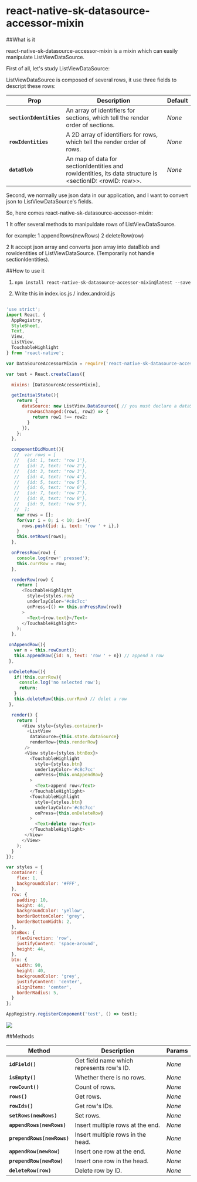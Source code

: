 # react-native-sk-datasource-accessor-mixin

##What is it

react-native-sk-datasource-accessor-mixin is a mixin which can easily manipulate ListViewDataSource.

First of all, let's study ListViewDataSource:

ListViewDataSource is composed of several rows, it use three fields to descript these rows:

| Prop | Description | Default |
|---|---|---|
|**`sectionIdentities`**|An array of identifiers for sections, which tell the render order of sections. |*None*|
|**`rowIdentities`**|A 2D array of identifiers for rows, which tell the render order of rows. |*None*|
|**`dataBlob`**|An map of data for sectionIdentities and rowIdentities, its data structure is <sectionID: <rowID: row>>. |*None*|

Second, we normally use json data in our application, and I want to convert json to ListViewDataSource's fields.

So, here comes react-native-sk-datasource-accessor-mixin:

1 It offer several methods to manipuldate rows of ListViewDataSource.

for example: 1 appendRows(newRows) 2 deleteRow(row)

2 It accept json array and converts json array into dataBlob and rowIdentities of ListViewDataSource. (Temporarily not handle sectionIdentities).


##How to use it

1. `npm install react-native-sk-datasource-accessor-mixin@latest --save`

2. Write this in index.ios.js / index.android.js

```javascript

'use strict';
import React, {
  AppRegistry,
  StyleSheet,
  Text,
  View,
  ListView,
  TouchableHighlight
} from 'react-native';

var DataSourceAccessorMixin = require('react-native-sk-datasource-accessor-mixin');

var test = React.createClass({

  mixins: [DataSourceAccessorMixin],

  getInitialState(){
    return {
      dataSource: new ListView.DataSource({ // you must declare a dataSource state first, it will be used in DataSourceAccessorMixin
        rowHasChanged:(row1, row2) => {
          return row1 !== row2;
        }
      }),
    };
  },

  componentDidMount(){
   //  var rows = [
   //   {id: 1, text: 'row 1'},
   //   {id: 2, text: 'row 2'},
   //   {id: 3, text: 'row 3'},
   //   {id: 4, text: 'row 4'},
   //   {id: 5, text: 'row 5'},
   //   {id: 6, text: 'row 6'},
   //   {id: 7, text: 'row 7'},
   //   {id: 8, text: 'row 8'},
   //   {id: 9, text: 'row 9'},
   //  ];
    var rows = [];
    for(var i = 0; i < 10; i++){
      rows.push({id: i, text: 'row ' + i},)
    }
    this.setRows(rows);
  },

  onPressRow(row) {
    console.log(row+' pressed');
    this.currRow = row;
  },

  renderRow(row) {
    return (
      <TouchableHighlight
        style={styles.row}
        underlayColor='#c8c7cc'
        onPress={() => this.onPressRow(row)}
      >
        <Text>{row.text}</Text>
      </TouchableHighlight>
    );
  },

 onAppendRow(){
   var n = this.rowCount();
   this.appendRow({id: n, text: 'row ' + n}) // append a row
 },

 onDeleteRow(){
   if(!this.currRow){
     console.log('no selected row');
     return;
   }
   this.deleteRow(this.currRow) // delet a row
 },

  render() {
    return (
      <View style={styles.container}>
        <ListView
         dataSource={this.state.dataSource}
         renderRow={this.renderRow}
       />
       <View style={styles.btnBox}>
         <TouchableHighlight
           style={styles.btn}
           underlayColor='#c8c7cc'
           onPress={this.onAppendRow}
         >
           <Text>append row</Text>
         </TouchableHighlight>
         <TouchableHighlight
           style={styles.btn}
           underlayColor='#c8c7cc'
           onPress={this.onDeleteRow}
         >
           <Text>delete row</Text>
         </TouchableHighlight>
       </View>
      </View>
    );
  }
});

var styles = {
  container: {
    flex: 1,
    backgroundColor: '#FFF',
  },
  row: {
    padding: 10,
    height: 44,
    backgroundColor: 'yellow',
    borderBottomColor: 'grey',
    borderBottomWidth: 2,
  },
  btnBox: {
    flexDirection: 'row',
    justifyContent: 'space-around',
    height: 44,
  },
  btn: {
    width: 90,
    height: 40,
    backgroundColor: 'grey',
    justifyContent: 'center',
    alignItems: 'center',
    borderRadius: 5,
  }
};

AppRegistry.registerComponent('test', () => test);

```
![](https://raw.githubusercontent.com/shigebeyond/react-native-sk-datasource-accessor-mixin/master/demo.gif)

##Methods

| Method | Description | Params |
|---|---|---|
|**`idField()`**|Get field name which represents row's ID.  |*None*|
|**`isEmpty()`**|Whether there is no rows. |*None*|
|**`rowCount()`**|Count of rows. |*None*|
|**`rows()`**|Get rows. |*None*|
|**`rowIds()`**|Get row's IDs. |*None*|
|**`setRows(newRows)`**|Set rows. |*None*|
|**`appendRows(newRows)`**|Insert multiple rows at the end. |*None*|
|**`prependRows(newRows)`**|Insert multiple rows in the head. |*None*|
|**`appendRow(newRow)`**|Insert one row at the end. |*None*|
|**`prependRow(newRow)`**|Insert one row in the head. |*None*|
|**`deleteRow(row)`**|Delete row by ID. |*None*|
